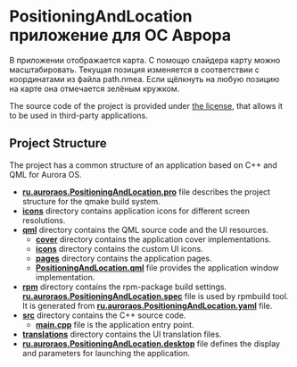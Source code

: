 # PositioningAndLocation приложение для ОС Аврора

В приложении отображается карта. С помощю слайдера карту можно масштабировать.
Текущая позиция изменяется в соответствии с координатами из файла path.nmea.
Если щёлкнуть на любую позицию на карте она отмечается зелёным кружком.


The source code of the project is provided under
[the license](LICENSE.BSD-3-CLAUSE.md),
that allows it to be used in third-party applications.

## Project Structure

The project has a common structure
of an application based on C++ and QML for Aurora OS.

* **[ru.auroraos.PositioningAndLocation.pro](ru.auroraos.PositioningAndLocation.pro)** file
  describes the project structure for the qmake build system.
* **[icons](icons)** directory contains application icons for different screen resolutions.
* **[qml](qml)** directory contains the QML source code and the UI resources.
  * **[cover](qml/cover)** directory contains the application cover implementations.
  * **[icons](qml/icons)** directory contains the custom UI icons.
  * **[pages](qml/pages)** directory contains the application pages.
  * **[PositioningAndLocation.qml](qml/PositioningAndLocation.qml)** file
    provides the application window implementation.
* **[rpm](rpm)** directory contains the rpm-package build settings.
  **[ru.auroraos.PositioningAndLocation.spec](rpm/ru.auroraos.PositioningAndLocation.spec)** file is used by rpmbuild tool.
  It is generated from **[ru.auroraos.PositioningAndLocation.yaml](rpm/ru.auroraos.PositioningAndLocation.yaml)** file.
* **[src](src)** directory contains the C++ source code.
  * **[main.cpp](src/main.cpp)** file is the application entry point.
* **[translations](translations)** directory contains the UI translation files.
* **[ru.auroraos.PositioningAndLocation.desktop](ru.auroraos.PositioningAndLocation.desktop)** file
  defines the display and parameters for launching the application.